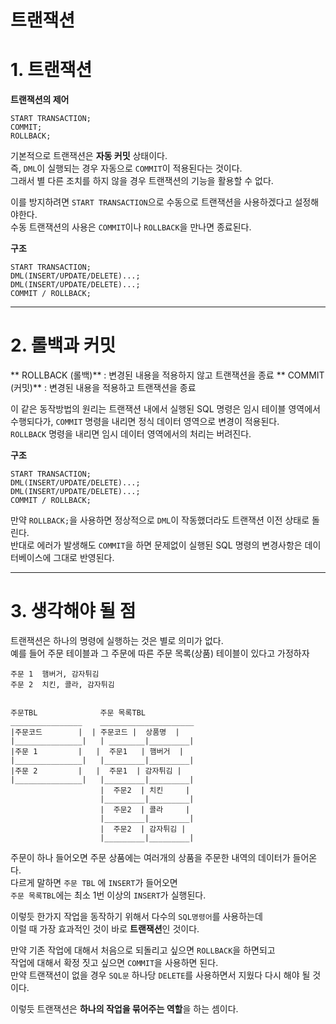 트랜잭션
=======================
# 1. 트랜잭션
**트랜잭션의 제어**
```
START TRANSACTION;
COMMIT;
ROLLBACK;
```
기본적으로 트랜잭션은 **자동 커밋** 상태이다.  
즉, ```DML```이 실행되는 경우 자동으로 ```COMMIT```이 적용된다는 것이다.    
그래서 별 다른 조치를 하지 않을 경우 트랜잭션의 기능을 활용할 수 없다.   
   
이를 방지하려면 ```START TRANSACTION```으로 수동으로 트랜잭션을 사용하겠다고 설정해야한다.  
수동 트랜잭션의 사용은 ```COMMIT```이나 ```ROLLBACK```을 만나면 종료된다.   


**구조**  
```
START TRANSACTION;
DML(INSERT/UPDATE/DELETE)...;
DML(INSERT/UPDATE/DELETE)...;
COMMIT / ROLLBACK;
```
  
***  
# 2. 롤백과 커밋
** ROLLBACK (롤백)** : 변경된 내용을 적용하지 않고 트랜잭션을 종료
** COMMIT (커밋)** : 변경된 내용을 적용하고 트랜잭션을 종료

이 같은 동작방법의 원리는 트랜잭션 내에서 실행된 SQL 명령은 임시 테이블 영역에서 수행되다가,
```COMMIT``` 명령을 내리면 정식 데이터 영역으로 변경이 적용된다.    
```ROLLBACK``` 명령을 내리면 임시 데이터 영역에서의 처리는 버려진다.  

**구조**  
```
START TRANSACTION;
DML(INSERT/UPDATE/DELETE)...;
DML(INSERT/UPDATE/DELETE)...;
COMMIT / ROLLBACK;
```

만약 ```ROLLBACK;```을 사용하면 정상적으로 ```DML```이 작동했더라도 트랜잭션 이전 상태로 돌린다.  
반대로 에러가 발생해도 ```COMMIT```을 하면 문제없이 실행된 SQL 명령의 변경사항은 데이터베이스에 그대로 반영된다.

***  
# 3. 생각해야 될 점
트랜잭션은 하나의 명령에 실행하는 것은 별로 의미가 없다.  
예를 들어 주문 테이블과 그 주문에 따른 주문 목록(상품) 테이블이 있다고 가정하자  
```
주문 1  햄버거, 감자튀김
주문 2  치킨, 콜라, 감자튀김      


주문TBL              주문 목록TBL
________________    _____________________
|주문코드        |  | 주문코드 |  상품명  |
|_______________|   | ________|_________|
|주문 1         |   |  주문1   | 햄버거  |
|_______________|   |_________|_________|
|주문 2         |   |  주문1  | 감자튀김 | 
|_______________|   |_________|_________|    
                    |  주문2  | 치킨     |
                    |_________|_________|
                    |  주문2  | 콜라     | 
                    |_________|_________|    
                    |  주문2  | 감자튀김 | 
                    |_________|_________|    
```     
주문이 하나 들어오면 주문 상품에는 여러개의 상품을 주문한 내역의 데이터가 들어온다.      
다르게 말하면 ```주문 TBL``` 에 ```INSERT```가 들어오면      
```주문 목록TBL```에는 최소 1번 이상의 ```INSERT```가 실행된다.      
      
이렇듯 한가지 작업을 동작하기 위해서 다수의 ```SQL명령어```를 사용하는데        
이럴 때 가장 효과적인 것이 바로 **트랜잭션**인 것이다.   
    
만약 기존 작업에 대해서 처음으로 되돌리고 싶으면 ```ROLLBACK```을 하면되고  
작업에 대해서 확정 짓고 싶으면 ```COMMIT```을 사용하면 된다.    
만약 트랜잭션이 없을 경우 ```SQL문``` 하나당 ```DELETE```를 사용하면서 지웠다 다시 해야 될 것이다.    
  
이렇듯 트랜잭션은 **하나의 작업을 묶어주는 역할**을 하는 셈이다.   
